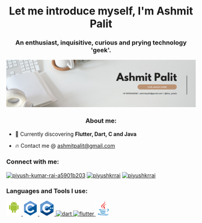 <h1 align="center">Let me introduce myself, I'm Ashmit Palit</h1>
<h3 align="center">An enthusiast, inquisitive, curious and prying technology 'geek'.</h3>

[![rice.png](https://github.com/Ashmitpalit/Ashmitpalit/blob/main/Content%20Marketing%20Specialist.png)](https://piyushkrrai.web.app)

<h3 align="center">About me:</h3>

- 🌲 Currently discovering **Flutter, Dart, C and Java**

- 🔥 Contact me @ ashmitpalit@gmail.com

<h3 align="left">Connect with me:</h3>
<p align="justify">
  <a href="https://www.linkedin.com/in/ashmit-palit-6320a4200/" target="blank"><img align="center" src="https://raw.githubusercontent.com/rahuldkjain/github-profile-readme-generator/master/src/images/icons/Social/linked-in-alt.svg" alt="piyush-kumar-rai-a5901b203" height="30" width="40" /></a>
  <a href="https://www.instagram.com/blur_pixels/" target="blank"><img align="center" src="https://raw.githubusercontent.com/rahuldkjain/github-profile-readme-generator/master/src/images/icons/Social/instagram.svg" alt="piyushkrrai" height="30" width="40" /></a>
<a href="https://twitter.com/palit_ashmit" target="blank"><img align="center" src="https://raw.githubusercontent.com/rahuldkjain/github-profile-readme-generator/master/src/images/icons/Social/twitter.svg" alt="piyushkrrai" height="30" width="40" /></a>  
  
</p>

<h3 align="left">Languages and Tools I use:</h3>
<p align="left"> <a href="https://developer.android.com" target="_blank" rel="noreferrer"> <img src="https://raw.githubusercontent.com/devicons/devicon/master/icons/android/android-original-wordmark.svg" alt="android" width="40" height="40"/> </a> <a href="https://www.cprogramming.com/" target="_blank" rel="noreferrer"> <img src="https://raw.githubusercontent.com/devicons/devicon/master/icons/c/c-original.svg" alt="c" width="40" height="40"/> </a> <a href="https://www.w3schools.com/cpp/" target="_blank" rel="noreferrer"> <img src="https://raw.githubusercontent.com/devicons/devicon/master/icons/cplusplus/cplusplus-original.svg" alt="cplusplus" width="40" height="40"/> </a> <a href="https://dart.dev" target="_blank" rel="noreferrer"> <img src="https://www.vectorlogo.zone/logos/dartlang/dartlang-icon.svg" alt="dart" width="40" height="40"/> </a> <a href="https://flutter.dev" target="_blank" rel="noreferrer"> <img src="https://www.vectorlogo.zone/logos/flutterio/flutterio-icon.svg" alt="flutter" width="40" height="40"/> </a> <a href="https://www.java.com" target="_blank" rel="noreferrer"> <img src="https://raw.githubusercontent.com/devicons/devicon/master/icons/java/java-original.svg" alt="java" width="40" height="40"/> </a> </p>
